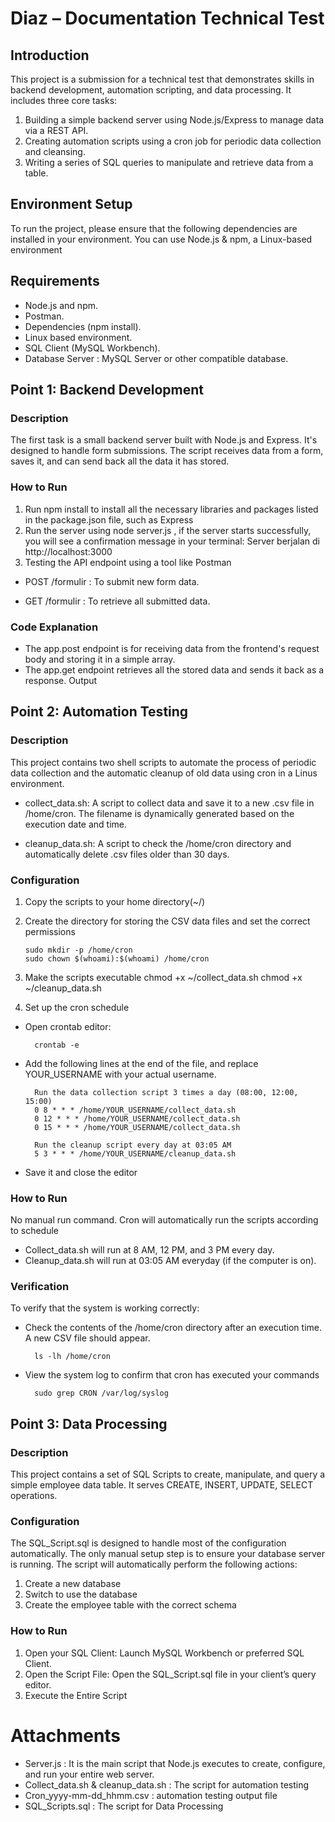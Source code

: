 # Diaz – Documentation Technical Test

## Introduction
This project is a submission for a technical test that demonstrates skills in backend development, automation scripting, and data processing. It includes three core tasks:
1.	Building a simple backend server using Node.js/Express to manage data via a REST API.
2.	Creating automation scripts using a cron job for periodic data collection and cleansing.
3.	Writing a series of SQL queries to manipulate and retrieve data from a table.
## Environment Setup
To run the project, please ensure that the following dependencies are installed in your environment. You can use Node.js & npm, a Linux-based environment
## Requirements
- Node.js and npm.
- Postman.
- Dependencies (npm install).
- Linux based environment.
- SQL Client (MySQL Workbench).
- Database Server : MySQL Server or other compatible database.
## Point 1: Backend Development
### Description
The first task is a small backend server built with Node.js and Express. It's designed to handle form submissions. The script receives data from a form, saves it, and can send back all the data it has stored.
### How to Run
1.	Run npm install to install all the necessary libraries and packages listed in the package.json file, such as Express
2.	Run the server using node server.js , if the server starts successfully, you will see a confirmation message in your terminal: Server berjalan di http://localhost:3000
3.	Testing the API endpoint using a tool like Postman
- POST /formulir : To submit new form data.
 
- GET /formulir : To retrieve all submitted data.
 

### Code Explanation
- The app.post endpoint is for receiving data from the frontend's request body and storing it in a simple array.
- The app.get endpoint retrieves all the stored data and sends it back as a response.
Output
 


## Point 2: Automation Testing
### Description
This project contains two shell scripts to automate the process of periodic data collection and the automatic cleanup of old data using cron in a Linus environment.
- collect_data.sh: A script to collect data and save it to a new .csv file in /home/cron. The filename is dynamically generated based on the execution date and time.
 
- cleanup_data.sh: A script to check the /home/cron directory and automatically delete .csv files older than 30 days.
 
### Configuration
1.	Copy the scripts to your home directory(~/)
2.	Create the directory for storing the CSV data files and set the correct permissions

        sudo mkdir -p /home/cron
        sudo chown $(whoami):$(whoami) /home/cron
3.	Make the scripts executable
    chmod +x ~/collect_data.sh
    chmod +x ~/cleanup_data.sh
4.	Set up the cron schedule
- Open crontab editor: 

        crontab -e

- Add the following lines at the end of the file, and replace YOUR_USERNAME with your actual username.

        Run the data collection script 3 times a day (08:00, 12:00, 15:00)
        0 8 * * * /home/YOUR_USERNAME/collect_data.sh
        0 12 * * * /home/YOUR_USERNAME/collect_data.sh
        0 15 * * * /home/YOUR_USERNAME/collect_data.sh

        Run the cleanup script every day at 03:05 AM
        5 3 * * * /home/YOUR_USERNAME/cleanup_data.sh

- Save it and close the editor
### How to Run
No manual run command. Cron will automatically run the scripts according to schedule
- Collect_data.sh will run at 8 AM, 12 PM, and 3 PM every day.
- Cleanup_data.sh will run at 03:05 AM everyday (if the computer is on).
### Verification
To verify that the system is working correctly:
- Check the contents of the /home/cron directory after an execution time. A new CSV file should appear.


        ls -lh /home/cron


- View the system log to confirm that cron has executed your commands


        sudo grep CRON /var/log/syslog


 
 
## Point 3: Data Processing
### Description
This project contains a set of SQL Scripts to create, manipulate, and query a simple employee data table. It serves CREATE, INSERT, UPDATE, SELECT operations.
### Configuration
The SQL_Script.sql is designed to handle most of the configuration automatically. The only manual setup step is to ensure your database server is running.
The script will automatically perform the following actions:
1.	Create a new database
2.	Switch to use the database
3.	Create the employee table with the correct schema
### How to Run
1.	Open your SQL Client: Launch MySQL Workbench or preferred SQL Client.
2.	Open the Script File: Open the SQL_Script.sql file in your client’s query editor.
3.	Execute the Entire Script

# Attachments
- Server.js : It is the main script that Node.js executes to create, configure, and run your 
entire web server. 
- Collect_data.sh & cleanup_data.sh : The script for automation testing 
- Cron_yyyy-mm-dd_hhmm.csv : automation testing output file 
- SQL_Scripts.sql : The script for Data Processing
